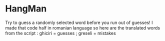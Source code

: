 # HangMan
Try to guess a randomly selected word before you run out of guesses!
I made that code half in romanian language so here are the translated words from the script : 
ghiciri = guesses ;
greseli = mistakes
